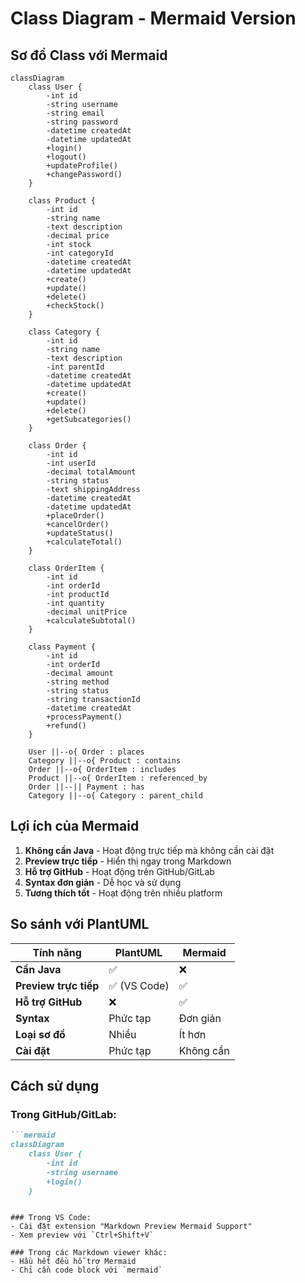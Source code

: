 # Class Diagram - Mermaid Version

## Sơ đồ Class với Mermaid

```mermaid
classDiagram
    class User {
        -int id
        -string username
        -string email
        -string password
        -datetime createdAt
        -datetime updatedAt
        +login()
        +logout()
        +updateProfile()
        +changePassword()
    }
    
    class Product {
        -int id
        -string name
        -text description
        -decimal price
        -int stock
        -int categoryId
        -datetime createdAt
        -datetime updatedAt
        +create()
        +update()
        +delete()
        +checkStock()
    }
    
    class Category {
        -int id
        -string name
        -text description
        -int parentId
        -datetime createdAt
        -datetime updatedAt
        +create()
        +update()
        +delete()
        +getSubcategories()
    }
    
    class Order {
        -int id
        -int userId
        -decimal totalAmount
        -string status
        -text shippingAddress
        -datetime createdAt
        -datetime updatedAt
        +placeOrder()
        +cancelOrder()
        +updateStatus()
        +calculateTotal()
    }
    
    class OrderItem {
        -int id
        -int orderId
        -int productId
        -int quantity
        -decimal unitPrice
        +calculateSubtotal()
    }
    
    class Payment {
        -int id
        -int orderId
        -decimal amount
        -string method
        -string status
        -string transactionId
        -datetime createdAt
        +processPayment()
        +refund()
    }
    
    User ||--o{ Order : places
    Category ||--o{ Product : contains
    Order ||--o{ OrderItem : includes
    Product ||--o{ OrderItem : referenced_by
    Order ||--|| Payment : has
    Category ||--o{ Category : parent_child
```

## Lợi ích của Mermaid

1. **Không cần Java** - Hoạt động trực tiếp mà không cần cài đặt
2. **Preview trực tiếp** - Hiển thị ngay trong Markdown
3. **Hỗ trợ GitHub** - Hoạt động trên GitHub/GitLab
4. **Syntax đơn giản** - Dễ học và sử dụng
5. **Tương thích tốt** - Hoạt động trên nhiều platform

## So sánh với PlantUML

| Tính năng | PlantUML | Mermaid |
|-----------|----------|---------|
| **Cần Java** | ✅ | ❌ |
| **Preview trực tiếp** | ✅ (VS Code) | ✅ |
| **Hỗ trợ GitHub** | ❌ | ✅ |
| **Syntax** | Phức tạp | Đơn giản |
| **Loại sơ đồ** | Nhiều | Ít hơn |
| **Cài đặt** | Phức tạp | Không cần |

## Cách sử dụng

### Trong GitHub/GitLab:
```markdown
```mermaid
classDiagram
    class User {
        -int id
        -string username
        +login()
    }
```
```

### Trong VS Code:
- Cài đặt extension "Markdown Preview Mermaid Support"
- Xem preview với `Ctrl+Shift+V`

### Trong các Markdown viewer khác:
- Hầu hết đều hỗ trợ Mermaid
- Chỉ cần code block với `mermaid`
